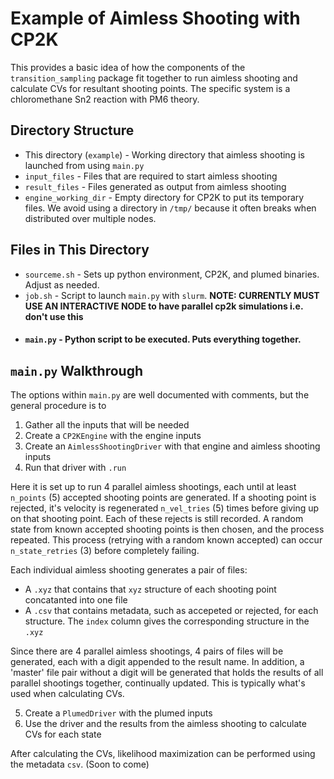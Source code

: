 # Example of Aimless Shooting with CP2K

This provides a basic idea of how the components of the `transition_sampling` package fit together to
run aimless shooting and calculate CVs for resultant shooting points. 
The specific system is a chloromethane Sn2 reaction with PM6 theory. 

## Directory Structure
 - This directory (`example`) - Working directory that aimless shooting is launched from using 
   `main.py`
 - `input_files` - Files that are required to start aimless shooting
 - `result_files` - Files generated as output from aimless shooting
 - `engine_working_dir` - Empty directory for CP2K to put its temporary files. We avoid using a 
   directory in `/tmp/` because it often breaks when distributed over multiple nodes.
   
## Files in This Directory
 - `sourceme.sh` - Sets up python environment, CP2K, and plumed binaries. Adjust as needed.
 - `job.sh` - Script to launch `main.py` with `slurm`. **NOTE: CURRENTLY MUST USE AN INTERACTIVE NODE
   to have parallel cp2k simulations i.e. don't use this**
 - #### `main.py` - Python script to be executed. Puts everything together.

## `main.py` Walkthrough

The options within `main.py` are well documented with comments, but the general procedure is to 
 1. Gather all the inputs that will be needed
 2. Create a `CP2KEngine` with the engine inputs
 3. Create an `AimlessShootingDriver` with that engine and aimless shooting inputs
 4. Run that driver with `.run`

Here it is set up to run 4 parallel aimless shootings, each until at least `n_points` (5)
accepted shooting points are generated. If a shooting point is rejected, it's velocity is 
regenerated `n_vel_tries` (5) times before giving up on that shooting point. Each of these rejects
is still recorded. A random state from known accepted shooting points is then chosen, and the
process repeated. This process (retrying with a random known accepted) can occur `n_state_retries`
(3) before completely failing.
    
Each individual aimless shooting generates a pair of files:
  - A `.xyz` that contains that `xyz` structure of each shooting point concatanted into one
    file
  - A `.csv` that contains metadata, such as accepeted or rejected, for each structure. The `index`
    column gives the corresponding structure in the `.xyz`
    
Since there are 4 parallel aimless shootings, 4 pairs of files will be generated, each with a digit
appended to the result name. In addition, a 'master' file pair without a digit will be generated 
that holds the results of all parallel shootings together, continually updated. This is typically
what's used when calculating CVs.

 5. Create a `PlumedDriver` with the plumed inputs
 6. Use the driver and the results from the aimless shooting to calculate CVs for each state
    
After calculating the CVs, likelihood maximization can be performed using the metadata
`csv`. (Soon to come)

